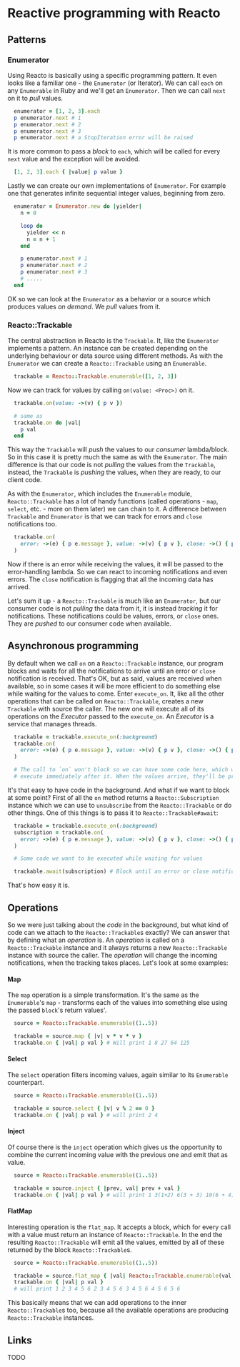# Reactive programming with Reacto

## Patterns

### Enumerator

Using Reacto is basically using a specific programming pattern.
It even looks like a familiar one - the `Enumerator` (or Iterator).
We can call `each` on any `Enumerable` in Ruby and we'll get
an `Enumerator`. Then we can call `next` on it to _pull_ values.

```ruby
  enumerator = [1, 2, 3].each
  p enumerator.next # 1
  p enumerator.next # 2
  p enumerator.next # 3
  p enumerator.next # a StopIteration error will be raised
```

It is more common to pass a *block* to `each`, which will be called for every
`next` value and the exception will be avoided.

```ruby
  [1, 2, 3].each { |value| p value }
```

Lastly we can create our own implementations of `Enumerator`. For example
one that generates infinite sequential integer values, beginning
from zero.

```ruby
  enumerator = Enumerator.new do |yielder|
    n = 0

    loop do
      yielder << n
      n = n + 1
    end

    p enumerator.next # 1
    p enumerator.next # 2
    p enumerator.next # 3
    # .....
  end
```

OK so we can look at the `Enumerator` as a behavior or a source which
produces values _on demand_. We _pull_ values from it.

### Reacto::Trackable

The central abstraction in Reacto is the `Trackable`. It, like the `Enumerator` implements
a pattern. An instance can be created depending on the underlying behaviour
or data source using different methods. As with the `Enumerator` we can
create a `Reacto::Trackable` using an `Enumerable`.

```ruby
  trackable = Reacto::Trackable.enumerable([1, 2, 3])
```

Now we can track for values by calling `on(value: <Proc>)` on it.

```ruby
  trackable.on(value: ->(v) { p v })

  # same as
  trackable.on do |val|
    p val
  end
```

This way the `Trackable` will _push_ the values to our _consumer_ lambda/block.
So in this case it is pretty much the same as with the `Enumerator`. The
main difference is that our code is not _pulling_ the values from the
`Trackable`, instead, the `Trackable` is _pushing_ the values, when they are
ready, to our client code.

As with the `Enumerator`, which includes the `Enumerable` module, `Reacto::Trackable` has
a lot of handy functions (called operations - `map`, `select`, etc. - more on them later) we can chain to it.
A difference between `Trackable` and `Enumerator` is that we can track for errors and `close` notifications
too.

```ruby
  trackable.on(
    error: ->(e) { p e.message }, value: ->(v) { p v }, close: ->() { p 'DONE' }
  )
```

Now if there is an error while receiving the values, it will be passed to
the error-handling lambda.
So we can react to incoming notifications and even errors. The `close`
notification is flagging that all the incoming data has arrived.

Let's sum it up - a `Reacto::Trackable` is much like an `Enumerator`, but
our consumer code is not _pulling_ the data from it, it is instead _tracking_
it for notifications. These notifications could be values, errors, or
`close` ones. They are _pushed_ to our consumer code when available.

## Asynchronous programming

By default when we call `on` on a `Reacto::Trackable` instance, our program blocks
and waits for all the notifications to arrive until an error or `close`
notification is received. That's OK, but as said, values are received
when available, so in some cases it will be more efficient to do something else
while waiting for the values to come.
Enter `execute_on`. It, like all the other operations that can be called on
`Reacto::Trackable`, creates a new `Trackable` with source the caller.
The new one will execute all of its operations on the _Executor_ passed to the
`execute_on`. An _Executor_ is a service that manages threads.

```ruby
  trackable = trackable.execute_on(:background)
  trackable.on(
    error: ->(e) { p e.message }, value: ->(v) { p v }, close: ->() { p 'DONE' }
  )

  # The call to `on` won't block so we can have some code here, which will
  # execute immediately after it. When the values arrive, they'll be printed.

```

It's that easy to have code in the background. And what if we want to block
at some point?
First of all the `on` method returns a `Reacto::Subscription` instance
which we can use to `unsubscribe` from the `Reacto::Trackable` or do other
things. One of this things is to pass it to `Reacto::Trackable#await`:

```ruby
  trackable = trackable.execute_on(:background)
  subscription = trackable.on(
    error: ->(e) { p e.message }, value: ->(v) { p v }, close: ->() { p 'DONE' }
  )

  # Some code we want to be executed while waiting for values

  trackable.await(subscription) # Block until an error or close notification arives
```

That's how easy it is.

## Operations

So we were just talking about the _code_ in the background, but what kind of
code can we attach to the `Reacto::Trackable`s exactly?
We can answer that by defining what an *operation* is. An *operation* is
called on a `Reacto::Trackable` instance and it always returns a new
`Reacto::Trackable` instance with source the caller.
The *operation* will change the incoming notifications,
when the tracking takes places. Let's look at some examples:

#### Map

The `map` operation is a simple transformation. It's the same as
the `Enumerable`'s `map` - transforms each of the values into something else
using the passed `block`'s return values'.

```ruby
  source = Reacto::Trackable.enumerable((1..5))

  trackable = source.map { |v| v * v * v }
  trackable.on { |val| p val } # Will print 1 8 27 64 125
```

#### Select

The `select` operation filters incoming values, again similar to its
`Enumerable` counterpart.


```ruby
  source = Reacto::Trackable.enumerable((1..5))

  trackable = source.select { |v| v % 2 == 0 }
  trackable.on { |val| p val } # will print 2 4
```

#### Inject

Of course there is the `inject` operation which gives us the opportunity
to combine the current incoming value with the previous one and emit that
as value.


```ruby
  source = Reacto::Trackable.enumerable((1..5))

  trackable = source.inject { |prev, val| prev + val }
  trackable.on { |val| p val } # will print 1 3(1+2) 6(3 + 3) 10(6 + 4) 15(10 + 5)
```

#### FlatMap

Interesting operation is the `flat_map`. It accepts a block, which for
every call with a value must return an instance of `Reacto::Trackable`.
In the end the resulting `Reacto::Trackable` will emit all the values,
emitted by all of these returned by the block `Reacto::Trackable`s.

```ruby
  source = Reacto::Trackable.enumerable((1..5))

  trackable = source.flat_map { |val| Reacto::Trackable.enumerable(val..6) }
  trackable.on { |val| p val }
  # will print 1 2 3 4 5 6 2 3 4 5 6 3 4 5 6 4 5 6 5 6
```

This basically means that we can add operations to the inner `Reacto::Trackable`s too,
because all the available operations are producing `Reacto::Trackable` instances.

## Links

TODO
